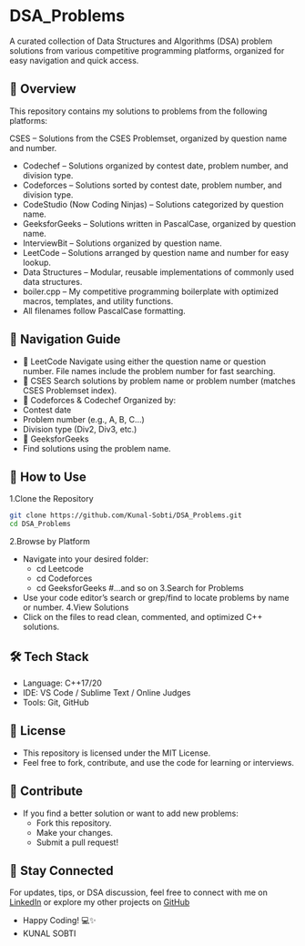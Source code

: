 # DSA_Problems
A curated collection of Data Structures and Algorithms (DSA) problem solutions from various competitive programming platforms, organized for easy navigation and quick access.
## 📂 Overview
This repository contains my solutions to problems from the following platforms:

CSES – Solutions from the CSES Problemset, organized by question name and number.
- Codechef – Solutions organized by contest date, problem number, and division type.
- Codeforces – Solutions sorted by contest date, problem number, and division type.
- CodeStudio (Now Coding Ninjas) – Solutions categorized by question name.
- GeeksforGeeks – Solutions written in PascalCase, organized by question name.
- InterviewBit – Solutions organized by question name.
- LeetCode – Solutions arranged by question name and number for easy lookup.
- Data Structures – Modular, reusable implementations of commonly used data structures.
- boiler.cpp – My competitive programming boilerplate with optimized macros, templates, and utility functions.
- All filenames follow PascalCase formatting.
## 🧭 Navigation Guide
- 🔹 LeetCode
Navigate using either the question name or question number.
File names include the problem number for fast searching.
- 🔹 CSES
Search solutions by problem name or problem number (matches CSES Problemset index).
- 🔹 Codeforces & Codechef
Organized by:
- Contest date
- Problem number (e.g., A, B, C…)
- Division type (Div2, Div3, etc.)
- 🔹 GeeksforGeeks
- Find solutions using the problem name.
## 🚀 How to Use
1.Clone the Repository

```sh
git clone https://github.com/Kunal-Sobti/DSA_Problems.git
cd DSA_Problems
```
2.Browse by Platform
- Navigate into your desired folder:
  - cd Leetcode
  - cd Codeforces
  - cd GeeksforGeeks
#...and so on
3.Search for Problems
- Use your code editor’s search or grep/find to locate problems by name or number.
4.View Solutions
- Click on the files to read clean, commented, and optimized C++ solutions.
## 🛠️ Tech Stack
- Language: C++17/20
- IDE: VS Code / Sublime Text / Online Judges
- Tools: Git, GitHub
## 📜 License
- This repository is licensed under the MIT License.
- Feel free to fork, contribute, and use the code for learning or interviews.

## 🙌 Contribute
- If you find a better solution or want to add new problems:
  - Fork this repository.
  - Make your changes.
  - Submit a pull request!
## 🎯 Stay Connected
For updates, tips, or DSA discussion, feel free to connect with me on [LinkedIn](https://www.linkedin.com/in/kunalsobti3204/) or explore my other projects on [GitHub](https://github.com/Kunal-Sobti)

- Happy Coding! 💻✨
-  KUNAL SOBTI
